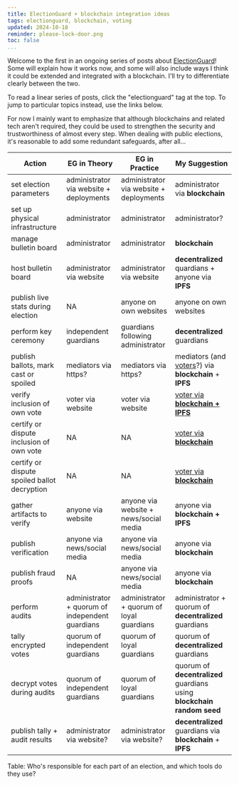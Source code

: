 ```yaml
---
title: ElectionGuard + blockchain integration ideas
tags: electionguard, blockchain, voting
updated: 2024-10-18
reminder: please-lock-door.png
toc: false
...
```


[eg-site]: https://www.electionguard.vote/
[phone-app]: /posts/2024/10/15/mechanics-of-the-benaloh-challenge/#cast-audit-via-phone-app
[self-certify]: http://localhost:8000/posts/2024/10/15/mechanics-of-the-benaloh-challenge/#self-certify-casts-audits

Welcome to the first in an ongoing series of posts about [ElectionGuard][eg-site]!
Some will explain how it works now, and some will also include ways I think it could be extended and integrated with a blockchain. I'll try to differentiate clearly between the two.

To read a linear series of posts, click the "electionguard" tag at the top.
To jump to particular topics instead, use the links below.

For now I mainly want to emphasize that although blockchains and related tech aren't required,
they could be used to strengthen the security and trustworthiness of almost every step.
When dealing with public elections, it's reasonable to add some redundant safeguards, after all...

Action|EG in Theory|EG in Practice|My Suggestion
-----|------|--------|-------
set election parameters|administrator via website + deployments |administrator via website + deployments|administrator via <b>blockchain</b>
set up physical infrastructure|administrator|administrator|administrator?
manage bulletin board|administrator|administrator|<b>blockchain</b>
host bulletin board|administrator via website|administrator via website|<b>decentralized</b> quardians + anyone via <b>IPFS</b>
publish live stats during election|NA|anyone on own websites|anyone on own websites
perform key ceremony|independent guardians|guardians following administrator|<b>decentralized</b> guardians
publish ballots, mark cast or spoiled|mediators via https?|mediators via https?|mediators (and [voters][self-certify]?) via <b>blockchain</b> + <b>IPFS</b>
verify inclusion of own vote|voter via website|voter via website|[voter via <b>blockchain + IPFS</b>][phone-app]
certify or dispute inclusion of own vote|NA|NA|[voter via <b>blockchain</b>][self-certify]
certify or dispute spoiled ballot decryption|NA|NA|[voter via <b>blockchain</b>][phone-app]
gather artifacts to verify|anyone via website|anyone via website + news/social media|anyone via <b>blockchain + IPFS</b>
publish verification|anyone via news/social media|anyone via news/social media|anyone via <b>blockchain</b>
publish fraud proofs|NA|anyone via news/social media|anyone via <b>blockchain</b>
perform audits|administrator + quorum of independent guardians|administrator + quorum of loyal guardians|administrator + quorum of <b>decentralized</b> guardians
tally encrypted votes|quorum of independent guardians|quorum of loyal guardians|quorum of <b>decentralized</b> guardians
decrypt votes during audits|quorum of independent guardians|quorum of loyal guardians|quorum of <b>decentralized</b> guardians using <b>blockchain random seed</b>
publish tally + audit results|administrator via website?|administrator via website?|<b>decentralized</b> guardians via <b>blockchain</b> + <b>IPFS</b>

Table: Who's responsible for each part of an election, and which tools do they use?
